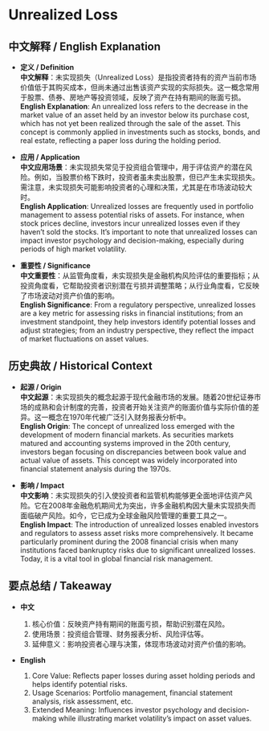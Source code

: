 # Unrealized Loss

## 中文解释 / English Explanation

* **定义 / Definition**  
  **中文解释**：未实现损失（Unrealized Loss）是指投资者持有的资产当前市场价值低于其购买成本，但尚未通过出售该资产实现的实际损失。这一概念常用于股票、债券、房地产等投资领域，反映了资产在持有期间的账面亏损。  
  **English Explanation**: An unrealized loss refers to the decrease in the market value of an asset held by an investor below its purchase cost, which has not yet been realized through the sale of the asset. This concept is commonly applied in investments such as stocks, bonds, and real estate, reflecting a paper loss during the holding period.

* **应用 / Application**  
  **中文应用场景**：未实现损失常见于投资组合管理中，用于评估资产的潜在风险。例如，当股票价格下跌时，投资者虽未卖出股票，但已产生未实现损失。需注意，未实现损失可能影响投资者的心理和决策，尤其是在市场波动较大时。  
  **English Application**: Unrealized losses are frequently used in portfolio management to assess potential risks of assets. For instance, when stock prices decline, investors incur unrealized losses even if they haven’t sold the stocks. It’s important to note that unrealized losses can impact investor psychology and decision-making, especially during periods of high market volatility.

* **重要性 / Significance**  
  **中文重要性**：从监管角度看，未实现损失是金融机构风险评估的重要指标；从投资角度看，它帮助投资者识别潜在亏损并调整策略；从行业角度看，它反映了市场波动对资产价值的影响。  
  **English Significance**: From a regulatory perspective, unrealized losses are a key metric for assessing risks in financial institutions; from an investment standpoint, they help investors identify potential losses and adjust strategies; from an industry perspective, they reflect the impact of market fluctuations on asset values.

## 历史典故 / Historical Context

* **起源 / Origin**  
  **中文起源**：未实现损失的概念起源于现代金融市场的发展。随着20世纪证券市场的成熟和会计制度的完善，投资者开始关注资产的账面价值与实际价值的差异。这一概念在1970年代被广泛引入财务报表分析中。  
  **English Origin**: The concept of unrealized loss emerged with the development of modern financial markets. As securities markets matured and accounting systems improved in the 20th century, investors began focusing on discrepancies between book value and actual value of assets. This concept was widely incorporated into financial statement analysis during the 1970s.

* **影响 / Impact**  
  **中文影响**：未实现损失的引入使投资者和监管机构能够更全面地评估资产风险。它在2008年金融危机期间尤为突出，许多金融机构因大量未实现损失而面临破产风险。如今，它已成为全球金融风险管理的重要工具之一。  
  **English Impact**: The introduction of unrealized losses enabled investors and regulators to assess asset risks more comprehensively. It became particularly prominent during the 2008 financial crisis when many institutions faced bankruptcy risks due to significant unrealized losses. Today, it is a vital tool in global financial risk management.

## 要点总结 / Takeaway

* **中文**  
  1. 核心价值：反映资产持有期间的账面亏损，帮助识别潜在风险。  
  2. 使用场景：投资组合管理、财务报表分析、风险评估等。  
  3. 延伸意义：影响投资者心理与决策，体现市场波动对资产价值的影响。

* **English**  
  1. Core Value: Reflects paper losses during asset holding periods and helps identify potential risks.  
  2. Usage Scenarios: Portfolio management, financial statement analysis, risk assessment, etc.  
  3. Extended Meaning: Influences investor psychology and decision-making while illustrating market volatility’s impact on asset values.